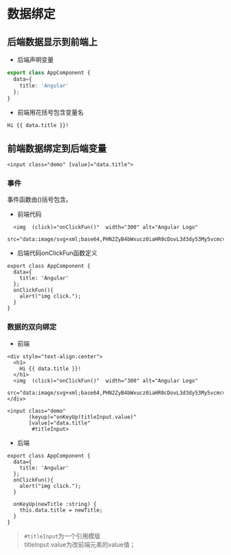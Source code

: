 # 数据绑定

## 后端数据显示到前端上

* 后端声明变量

```ts
export class AppComponent {
  data={
    title: 'Angular'
  };
}
```

* 前端用花括号包含变量名

```angular2
Hi {{ data.title }}!
```


## 前端数据绑定到后端变量

```angular2
<input class="demo" [value]="data.title">
```


### 事件

事件函数由()括号包含。  

*  前端代码   
```angular2
  <img  (click)="onClickFun()"  width="300" alt="Angular Logo"
        src="data:image/svg+xml;base64,PHN2ZyB4bWxucz0iaHR0cDovL3d3dy53My5vcmcvMjAwMC9zdmciIHZpZXdCb3g9IjAgMCAyNTAgMjUwIj4KICAgIDxwYXRoIGZpbGw9IiNERDAwMzEiIGQ9Ik0xMjUgMzBMMzEuOSA2My4ybDE0LjIgMTIzLjFMMTI1IDIzMGw3OC45LTQzLjcgMTQuMi0xMjMuMXoiIC8+CiAgICA8cGF0aCBmaWxsPSIjQzMwMDJGIiBkPSJNMTI1IDMwdjIyLjItLjFWMjMwbDc4LjktNDMuNyAxNC4yLTEyMy4xTDEyNSAzMHoiIC8+CiAgICA8cGF0aCAgZmlsbD0iI0ZGRkZGRiIgZD0iTTEyNSA1Mi4xTDY2LjggMTgyLjZoMjEuN2wxMS43LTI5LjJoNDkuNGwxMS43IDI5LjJIMTgzTDEyNSA1Mi4xem0xNyA4My4zaC0zNGwxNy00MC45IDE3IDQwLjl6IiAvPgogIDwvc3ZnPg==">
```

* 后端代码onClickFun函数定义

```angular2
export class AppComponent {
  data={
    title: 'Angular'
  };
  onClickFun(){
    alert("img click.");
  }
}

```



### 数据的双向绑定

* 前端

```angular2
<div style="text-align:center">
  <h1>
    Hi {{ data.title }}!
  </h1>
  <img  (click)="onClickFun()"  width="300" alt="Angular Logo"
        src="data:image/svg+xml;base64,PHN2ZyB4bWxucz0iaHR0cDovL3d3dy53My5vcmcvMjAwMC9zdmciIHZpZXdCb3g9IjAgMCAyNTAgMjUwIj4KICAgIDxwYXRoIGZpbGw9IiNERDAwMzEiIGQ9Ik0xMjUgMzBMMzEuOSA2My4ybDE0LjIgMTIzLjFMMTI1IDIzMGw3OC45LTQzLjcgMTQuMi0xMjMuMXoiIC8+CiAgICA8cGF0aCBmaWxsPSIjQzMwMDJGIiBkPSJNMTI1IDMwdjIyLjItLjFWMjMwbDc4LjktNDMuNyAxNC4yLTEyMy4xTDEyNSAzMHoiIC8+CiAgICA8cGF0aCAgZmlsbD0iI0ZGRkZGRiIgZD0iTTEyNSA1Mi4xTDY2LjggMTgyLjZoMjEuN2wxMS43LTI5LjJoNDkuNGwxMS43IDI5LjJIMTgzTDEyNSA1Mi4xem0xNyA4My4zaC0zNGwxNy00MC45IDE3IDQwLjl6IiAvPgogIDwvc3ZnPg==">
</div>

<input class="demo"
       (keyup)="onKeyUp(titleInput.value)"
       [value]="data.title"
        #titleInput>
```

* 后端

```angular2
export class AppComponent {
  data={
    title: 'Angular'
  };
  onClickFun(){
    alert("img click.");
  }

  onKeyUp(newTitle :string) {
    this.data.title = newTitle;
  }
}
```


> ``#titleInput``为一个引用模版  
> titleInput.value为改前端元素的value值；


